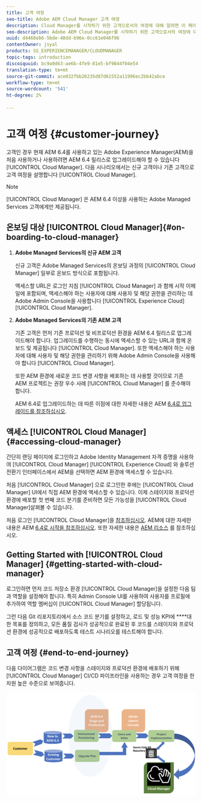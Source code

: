 ```yaml
---
title: 고객 여정
seo-title: Adobe AEM Cloud Manager 고객 여정
description: Cloud Manager를 시작하기 위한 고객으로서의 여정에 대해 알려면 이 페이지를 따르십시오.
seo-description: Adobe AEM Cloud Manager를 시작하기 위한 고객으로서의 여정에 대해 알려면 이 페이지를 따르십시오.
uuid: d4468eb6-5bde-48dd-b96e-0cc61e046f96
contentOwner: jsyal
products: SG_EXPERIENCEMANAGER/CLOUDMANAGER
topic-tags: introduction
discoiquuid: bc9a0d63-ae6b-4fe9-81e5-bf9844f04e54
translation-type: tm+mt
source-git-commit: ace032fbb26235d87d61552a11996ec2bb42abce
workflow-type: tm+mt
source-wordcount: '541'
ht-degree: 2%

---
```



# 고객 여정 {#customer-journey}

고객인 경우 현재 AEM 6.4를 사용하고 있는 Adobe Experience Manager(AEM)을 처음 사용하거나 사용하려면 AEM 6.4 릴리스로 업그레이드해야 할 수 있습니다 [!UICONTROL Cloud Manager]. 다음 시나리오에서는 신규 고객이나 기존 고객으로 고객 여정을 설명합니다 [!UICONTROL Cloud Manager].

>[!NOTE]
>
>[!UICONTROL Cloud Manager] 은 AEM 6.4 이상을 사용하는 Adobe Managed Services 고객에게만 제공됩니다.

## 온보딩 대상 [!UICONTROL Cloud Manager]{#on-boarding-to-cloud-manager}

1. **Adobe Managed Services의 신규 AEM 고객**

   신규 고객은 Adobe Managed Services의 온보딩 과정의 [!UICONTROL Cloud Manager] 일부로 온보드 방식으로 포함됩니다.

   액세스할 URL은 로그인 지침 [!UICONTROL Cloud Manager] 과 함께 시작 이메일에 포함되며, 액세스해야 하는 사용자에 대해 사용자 및 해당 권한을 관리하는 데 Adobe Admin Console을 사용합니다 [!UICONTROL Experience Cloud][!UICONTROL Cloud Manager].

1. **Adobe Managed Services의 기존 AEM 고객**

   기존 고객은 먼저 기존 프로덕션 및 비프로덕션 환경을 AEM 6.4 릴리스로 업그레이드해야 합니다. 업그레이드를 수행하는 동시에 액세스할 수 있는 URL과 함께 온보드 및 제공됩니다 [!UICONTROL Cloud Manager]. 또한 액세스해야 하는 사용자에 대해 사용자 및 해당 권한을 관리하기 위해 Adobe Admin Console을 사용해야 합니다 [!UICONTROL Cloud Manager].

   또한 AEM 환경에 새로운 코드 변경 사항을 배포하는 데 사용할 것이므로 기존 AEM 프로젝트는 권장 우수 사례 [!UICONTROL Cloud Manager] 를 준수해야 합니다.

   AEM 6.4로 업그레이드하는 데 따른 이점에 대한 자세한 내용은 AEM [6.4로 업그레이드를 참조하십시오](https://helpx.adobe.com/experience-manager/6-4/sites/deploying/using/upgrade.html).

## 액세스 [!UICONTROL Cloud Manager] {#accessing-cloud-manager}

간단히 랜딩 페이지에 로그인하고 Adobe Identity Management 자격 증명을 사용하여 [!UICONTROL Cloud Manager] [!UICONTROL Experience Cloud] 와 솔루션 전환기 인터페이스에서 AEM을 선택하면 AEM 환경에 액세스할 수 있습니다.

처음 [!UICONTROL Cloud Manager] 으로 로그인한 후에는 [!UICONTROL Cloud Manager] UI에서 직접 AEM 환경에 액세스할 수 있습니다. 이제 스테이지와 프로덕션 환경에 배포할 첫 번째 코드 분기를 준비하면 모든 가능성을 [!UICONTROL Cloud Manager]살펴볼 수 있습니다.

처음 로그인 [!UICONTROL Cloud Manager]을 [참조하십시오](first-time-login.md). AEM에 대한 자세한 내용은 AEM [6.4로 시작을 참조하십시오](https://helpx.adobe.com/kr/experience-manager/6-4/sites/deploying/using/deploy.html). 또한 자세한 내용은 [AEM 리소스](https://www.adobe.com/marketing-cloud/experience-manager/resources.html?promoid=759X6WV8&amp;mv=other) 를 참조하십시오.

## Getting Started with [!UICONTROL Cloud Manager] {#getting-started-with-cloud-manager}

로그인하면 먼저 코드 저장소 환경 [!UICONTROL Cloud Manager]을 설정한 다음 팀과 역할을 설정해야 합니다. 특히 Admin Console UI를 사용하여 사용자를 프로필에 추가하여 역할 멤버십이 [!UICONTROL Cloud Manager] 할당됩니다.

그런 다음 Git 리포지토리에서 소스 코드 분기를 설정하고, 로드 및 성능 KPI에 ****&#x200B;대한 목표를 정의하고, 모든 품질 검사가 성공적으로 완료된 후 코드를 스테이지와 프로덕션 환경에 성공적으로 배포하도록 테스트 시나리오를 테스트해야 합니다.

## 고객 여정 {#end-to-end-journey}

다음 다이어그램은 코드 변경 사항을 스테이지와 프로덕션 환경에 배포하기 위해 [!UICONTROL Cloud Manager] CI/CD 파이프라인을 사용하는 경우 고객 여정을 한 차원 높은 수준으로 보여줍니다.

![](assets/screen_shot_2018-05-15at124004pm.png)

